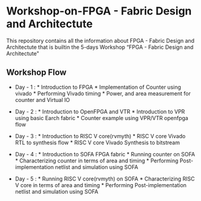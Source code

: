 # Workshop-on-FPGA - Fabric Design and Architectute

This repository contains all the information about FPGA - Fabric Design and Architectute that is builtin the 5-days Workshop “FPGA - Fabric Design and Architectute"

## Workshop Flow
- Day - 1 : * Introduction to FPGA 
            * Implementation of Counter using vivado
            * Performing Vivado timing
            * Power, and area measurement for counter and Virtual IO
           
- Day - 2 : * Introduction to OpenFPGA and VTR
            * Introduction to VPR using basic Earch fabric
            * Counter example using VPR/VTR openfpga flow
           
- Day - 3 : * Introduction to RISC V core(rvmyth)
            * RISC V core Vivado RTL to synthesis flow
            * RISC V core Vivado Synthesis to bitstream
      
- Day - 4 : * Introduction to SOFA FPGA fabric
            * Running counter on SOFA
            * Characterizing counter in terms of area and timing
            * Performing Post-implementation netlist and simulation using SOFA

- Day - 5 : * Running RISC V core(rvmyth) on SOFA
            * Characterizing RISC V core in terms of area and timing
            * Performing Post-implementation netlist and simulation using SOFA
